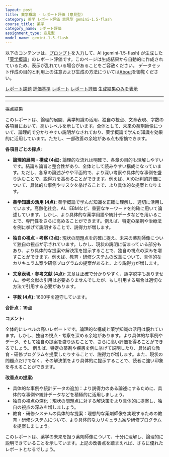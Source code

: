 ```yaml
---
layout: post
title: 薬学概論 - レポート評価 (意見型)
category: 薬学 レポート評価 意見型 gemini-1.5-flash
course_title: 薬学
category_name: レポート評価
assignment_type: 意見型
model_name: gemini-1.5-flash
---
```


以下のコンテンツは、[プロンプト](https://github.com/takedatoshiyuki/synthetic_assignments/tree/main/generated/薬学/gemini-1.5-flash/prompt_レポート評価-意見型.md)を入力して、AI (gemini-1.5-flash) が生成した「[薬学概論](/contents/薬学/)」のレポート評価です。このページは生成結果から自動的に作成されているため、表示が乱れている場合があることをご容赦ください。
データセット作成の目的と利用上の注意および生成の方法については[About](/About)を御覧ください。

[レポート課題](../レポート課題-意見型)
[評価基準](../評価基準-意見型)
[レポート](../レポート-意見型)
[レポート評価](../レポート評価-意見型)
[生成結果のみを表示](https://github.com/takedatoshiyuki/synthetic_assignments/tree/main/generated/薬学/gemini-1.5-flash/レポート評価-意見型.md)
  

***
***
  
採点結果

このレポートは、論理的展開、薬学知識の活用、独自の視点、文章表現、字数の各項目において、高いレベルを示しています。全体として、未来の薬剤師像について、論理的で分かりやすい説明がなされており、薬学概論で学んだ知識を効果的に活用しています。ただし、一部改善の余地がある点も指摘できます。

**各項目ごとの採点:**

* **論理的展開・構成 (4点):**  論理的な流れは明確で、各章の目的も理解しやすいです。結論も論旨と整合性があり、全体として読みやすい構成になっています。ただし、各章の論述がやや平面的で、より深い考察や具体的な事例を盛り込むことで、説得力を高めることができます。例えば、AIの批判的評価について、具体的な事例やリスクを挙げることで、より具体的な提案となります。

* **薬学知識の活用 (4点):**  薬学概論で学んだ知識を正確に理解し、適切に活用しています。高齢化社会、AI、EBMなど、重要なキーワードを的確に用いて論述しています。しかし、より具体的な薬学用語や統計データなどを用いることで、専門性をさらに高めることができます。例えば、特定の薬剤や治療法を例に挙げて説明することで、説得力が増します。

* **独自の視点・考察 (3点):**  現状の問題点を的確に捉え、未来の薬剤師像について独自の視点が示されています。しかし、現状の説明に留まっている部分もあり、より具体的な提案や解決策を提示することで、独自の視点の深みを増すことができます。例えば、教育・研修システムの改革について、具体的なカリキュラム案や研修プログラムの提案があると、より説得力が増します。

* **文章表現・参考文献 (4点):**  文章は正確で分かりやすく、誤字脱字もありません。参考文献の引用は必要ありませんでしたが、もし引用する場合は適切な方法で引用する必要があります。

* **字数 (4点):**  1600字を遵守しています。


**合計点：19点**

**コメント:**

全体的にレベルの高いレポートです。論理的な構成と薬学知識の活用は優れています。しかし、独自の視点・考察を深める余地があります。より具体的な事例やデータ、そして独自の提案を盛り込むことで、さらに高い評価を得ることができるでしょう。  例えば、特定の薬剤や疾患を例に挙げて説明したり、具体的な教育・研修プログラムを提案したりすることで、説得力が増します。また、現状の問題点だけでなく、その解決策をより具体的に提示することで、読者に強い印象を与えることができます。


**改善点の提案:**

* 具体的な事例や統計データの追加：より説得力のある論述にするために、具体的な事例や統計データなどを積極的に活用しましょう。
* 独自の視点の深化：現状の問題点に対する解決策をより具体的に提案し、独自の視点の深みを増しましょう。
* 教育・研修システムの具体的な提案：理想的な薬剤師像を実現するための教育・研修システムについて、より具体的なカリキュラム案や研修プログラムを提案しましょう。


このレポートは、薬学の未来を担う薬剤師像について、十分に理解し、論理的に説明できていることを示しています。上記の改善点を踏まえれば、さらに優れたレポートとなるでしょう。
